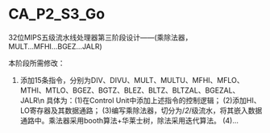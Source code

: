 # CA_P2_S3_Go
32位MIPS五级流水线处理器第三阶段设计——(乘除法器，MULT...MFHI...BGEZ...JALR)

本阶段所需修改：
1. 添加15条指令，分别为DIV、DIVU、MULT、MULTU、MFHI、MFLO、MTHI、MTLO、BGEZ、BGTZ、BLEZ、BLTZ、BLTZAL、BGEZAL、JALR\n
具体为：(1)在Control Unit中添加上述指令的控制逻辑；
       (2)添加HI、LO寄存器及其数据通路；
       (3)编写乘除法器，切分为/*2*/级流水，将其嵌入数据通路中。乘法器采用booth算法+华莱士树，除法采用迭代算法。
       (4)...
